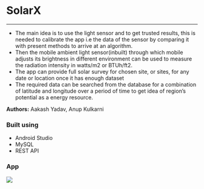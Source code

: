 # SolarX
***

  - The main idea is to use the light sensor and to get trusted results, this is needed to calibrate the app i.e the data of the sensor by comparing it with present methods to arrive at an algorithm. 
  - Then the mobile ambient light sensor(inbuilt) through which mobile adjusts its brightness in different environment can be used to measure the radiation intensity in watts/m2 or BTUh/ft2.
  - The app can provide full solar survey for chosen site, or sites, for any date or location once it has enough dataset
  - The required data can be searched from the database for a combination of latitude and longitude over a period of time to get idea of region’s potential as a energy resource.
  
**Authors:** Aakash Yadav, Anup Kulkarni

### Built using
  - Android Studio
  - MySQL
  - REST API
  
### App 
  
![](assets/solarx.gif)


